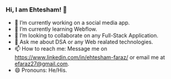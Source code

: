 ### Hi, I am Ehtesham! 👋

- 🔭 I’m currently working on a social media app.
- 🌱 I’m currently learning Webflow.
- 👯 I’m looking to collaborate on any Full-Stack Application.
- 💬 Ask me about DSA or any Web realated technologies.
- 📫 How to reach me: Message me on https://www.linkedin.com/in/ehtesham-faraz/ or email me at efaraz27@gmail.com.
- 😄 Pronouns: He/His.
